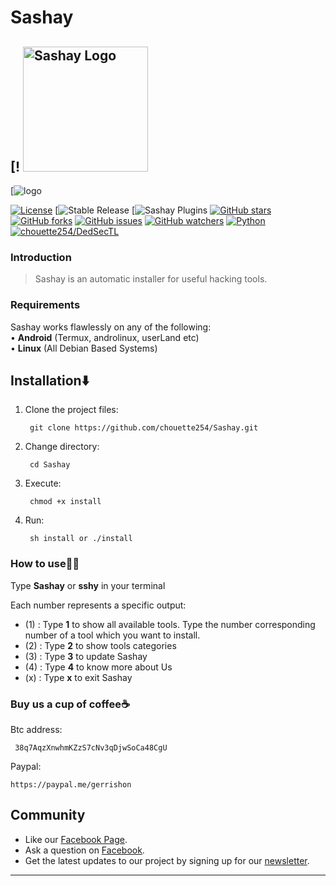 # Sashay
[!
<a href="https://developers.libra.org">
	<img width="200" src="./.core/Sashay_logo.png" alt="Sashay Logo" />
</a>
---

[![logo](https://https://daringdiariesnet.files.wordpress.com/2020/09/adobe_post_20200929_1526100.1356125307097239-1.png?w=1024 "Sashay logo")

[![License](https://img.shields.io/github/license/chouette254/Sashay.svg)](https://github.com/chouette254/Sashay)
[![Stable Release](https://img.shields.io/badge/stable_release-1.0.1-blue.svg)
[![Sashay Plugins](https://img.shields.io/badge/plugins-10-brightgreen.svg) 
[![GitHub stars](https://img.shields.io/github/stars/chouette254/Sashay.svg)](https://github.com/chouette254/Sashay/stargazers)
[![GitHub forks](https://img.shields.io/github/forks/chouette254/Sashay.svg)](https://github.com/chouette254/Sashay/network/members)
[![GitHub issues](https://img.shields.io/github/issues/choueete254/Sashay.svg)](https://github.com/chouette254/Sashay/issues)
[![GitHub watchers](https://img.shields.io/github/watchers/chouette254/Sashay.svg)](https://github.com/chouette254/Sashay/watchers)
[![Python](https://img.shields.io/badge/language-Python%203-blue.svg)](https://www.python.org)
[![chouette254/DedSecTL](https://img.shields.io/badge/author-chouette254/DedSecTL-red.svg)](https://github.com/chouette254)


### Introduction
> Sashay is an automatic installer for useful hacking tools.

### Requirements
Sashay works flawlessly on any of the following:<br>
• **Android** (Termux, androlinux, userLand etc) <br>
• **Linux** (All Debian Based Systems) <br>


## Installation⬇️

1. Clone the project files:

        git clone https://github.com/chouette254/Sashay.git

2. Change directory:

        cd Sashay

3. Execute:
     
        chmod +x install

4. Run:

        sh install or ./install


### How to use👨‍💻

Type **Sashay** or **sshy** in your terminal

Each number represents a specific output:
- (1) : Type **1** to show all available tools. Type the number corresponding number of a tool which you want to install.
- (2) : Type **2** to show tools categories
- (3) : Type **3** to  update Sashay
- (4) : Type **4** to know more about Us
- (x) : Type **x** to exit Sashay

### Buy us a cup of coffee☕
Btc address:
       
     38q7AqzXnwhmKZzS7cNv3qDjwSoCa48CgU

Paypal:

    https://paypal.me/gerrishon

## Community

* Like our [Facebook Page](https://facebook.com/daringdiaries).
* Ask a question on [Facebook](https://m.me/daringdiaries).
* Get the latest updates to our project by signing up for our [newsletter](https://g/newsletter_form).



------------------------------------------------------------------------
